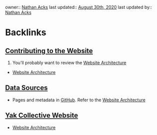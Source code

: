 owner:: [Nathan Acks](<Nathan Acks.md>)
last updated:: [August 30th, 2020](<August 30th, 2020.md>)
last updated by:: [Nathan Acks](<Nathan Acks.md>)

# Backlinks
## [Contributing to the Website](<Contributing to the Website.md>)
1. You'll probably want to review the [Website Architecture](<Website Architecture.md>)

- [Website Architecture](<Website Architecture.md>)

## [Data Sources](<Data Sources.md>)
- Pages and metadata in [GitHub](<GitHub.md>). Refer to the [Website Architecture](<Website Architecture.md>)

## [Yak Collective Website](<Yak Collective Website.md>)
- [Website Architecture](<Website Architecture.md>)


